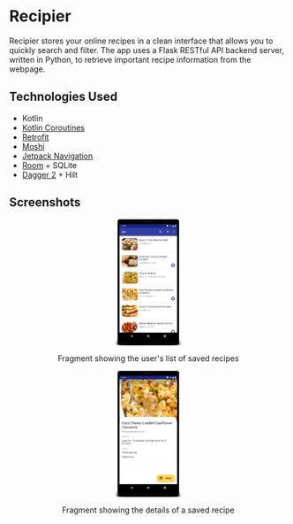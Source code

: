 # Recipier

Recipier stores your online recipes in a clean interface that allows you to quickly search and filter. The app uses a Flask RESTful API backend server, written in Python, to retrieve important recipe information from the webpage.

## Technologies Used
* Kotlin
* [Kotlin Coroutines](https://github.com/Kotlin/kotlinx.coroutines)
* [Retrofit](https://square.github.io/retrofit/)
* [Moshi](https://github.com/square/moshi)
* [Jetpack Navigation](https://developer.android.com/guide/navigation)
* [Room](https://developer.android.com/topic/libraries/architecture/room) + SQLite 
* [Dagger 2](https://github.com/google/dagger) + Hilt

## Screenshots

<p align="center">
  <img src="./art/phone-image-1.png" alt="Recipe List Screen" width="25%" align="center"/>
  <p align="center">Fragment showing the user's list of saved recipes</p>
</p>

<p align="center">
  <img src="./art/phone-image-2.png"" alt="Recipe Detail Screen" width="25%" align="center"/>
  <p align="center">Fragment showing the details of a saved recipe</p>
</p>
